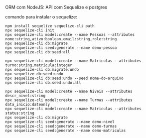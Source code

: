 ORM com NodeJS: API com Sequelize e postgres

comando para instalar o sequelize: 

    npm install sequelize sequelize-cli path
    npx sequelize-cli init
    npx sequelize-cli model:create --name Pessoas --attributes nome:string,ativo:boolean,email:string,role:string
    npx sequelize-cli db:migrate
    npx sequelize-cli seed:generate --name demo-pessoa
    npx sequelize-cli db:seed:all

    npx sequelize-cli model:create --name Matriculas --attributes turno:string,matricula:integer
    npx sequelize-cli db:migrate:undo
    npx sequelize db:seed:undo
    npx sequelize-cli db:seed:undo --seed nome-do-arquivo
    npx sequelize-cli db:seed:undo:all

    npx sequelize-cli model:create --name Niveis --attributes descr_nivel:string
    npx sequelize-cli model:create --name Turmas --attributes data_inicio:dateonly
    npx sequelize-cli model:create --name Matriculas --attributes status:string
    npx sequelize-cli db:migrate
    npx sequelize-cli seed:generate --name demo-nivel
    npx sequelize-cli seed:generate --name demo-turmas
    npx sequelize-cli seed:generate --name demo-matriculas